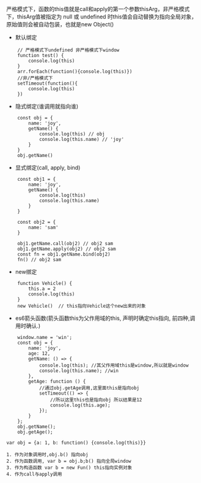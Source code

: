 严格模式下，函数的this值就是call和apply的第一个参数thisArg，非严格模式下，thisArg值被指定为 null 或 undefined 时this值会自动替换为指向全局对象，原始值则会被自动包装，也就是new Object()
- 默认绑定
```
    // 严格模式下undefined 非严格模式下window
    function test() {
        console.log(this)
    }
    arr.forEach(function(){console.log(this)})
    //非/严格模式下
    setTimeout(function(){
        console.log(this)
    })
```
- 隐式绑定(谁调用就指向谁)
```
    const obj = {
        name: 'joy',
        getName() {
            console.log(this) // obj
            console.log(this.name) // 'joy'
        }
    }
    obj.getName()
```
- 显式绑定(call, apply, bind)
```
    const obj1 = {
        name: 'joy',
        getName() {
            console.log(this)
            console.log(this.name)
        }
    }
    
    const obj2 = {
        name: 'sam'
    }
    
    obj1.getName.call(obj2) // obj2 sam
    obj1.getName.apply(obj2) // obj2 sam
    const fn = obj1.getName.bind(obj2)
    fn() // obj2 sam
```
- new绑定
```
    function Vehicle() {
        this.a = 2
        console.log(this)
    }
    new Vehicle()  // this指向Vehicle这个new出来的对象
```
- es6箭头函数(箭头函数this为父作用域的this, 声明时确定this指向, 前四种,调用时确认.)
```
    window.name = 'win';
    const obj = {
        name: 'joy',
        age: 12,
        getName: () => {
            console.log(this); //其父作用域this是window,所以就是window
            console.log(this.name); //win 
        },
        getAge: function () {
            //通过obj.getAge调用,这里面this是指向obj
            setTimeout(() => {
                //所以这里this也是指向obj 所以结果是12
                console.log(this.age); 
            });
        }
    };
    obj.getName();
    obj.getAge();
```


```
var obj = {a: 1, b: function() {console.log(this)}}

1. 作为对象调用时,obj.b() 指向obj
2. 作为函数调用, var b = obj.b;b() 指向全局window
3. 作为构造函数 var b = new Fun() this指向实例对象
4. 作为call与apply调用 


```